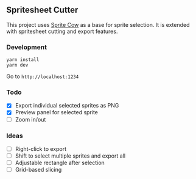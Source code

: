 ## Spritesheet Cutter

This project uses [Sprite Cow](https://github.com/jakearchibald/sprite-cow) as a base for sprite selection. It is extended with spritesheet cutting and export features.

### Development

```
yarn install
yarn dev
```

Go to `http://localhost:1234`

### Todo
- [x] Export individual selected sprites as PNG
- [x] Preview panel for selected sprite
- [ ] Zoom in/out

### Ideas
- [ ] Right-click to export
- [ ] Shift to select multiple sprites and export all
- [ ] Adjustable rectangle after selection
- [ ] Grid-based slicing
